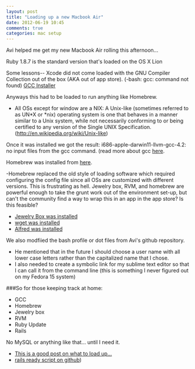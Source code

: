 ```yaml
---
layout: post
title: "Loading up a new Macbook Air"
date: 2012-06-19 10:45
comments: true
categories: mac setup
---
```


Avi helped me get my new Macbook Air rolling this afternoon...

Ruby 1.8.7 is the standard version that's loaded on the OS X Lion

Some lessons-- Xcode did not come loaded with the GNU Compiler Collection out of the box (AKA out of app store). (-bash: gcc: command not found) [GCC Installer](https://github.com/kennethreitz/osx-gcc-installer/)

Anyways this had to be loaded to run anything like Homebrew.

- All OSs except for window are a NIX: A Unix-like (sometimes referred to as UN*X or *nix) operating system is one that behaves in a manner similar to a Unix system, while not necessarily conforming to or being certified to any version of the Single UNIX Specification. (http://en.wikipedia.org/wiki/Unix-like)

Once it was installed we got the result: i686-apple-darwin11-llvm-gcc-4.2: no input files from the gcc command. (read more about gcc [here](http://gcc.gnu.org/).

Homebrew was installed from [here](https://github.com/mxcl/homebrew/wiki/installation).

-Homebrew replaced the old style of loading software which required configuring the config file since all OSs are customized with different versions. This is frustrating as hell. Jewelry box, RVM, and homebrew are powerful enough to take the grunt work out of the environment set-up, but can't the community find a way to wrap this in an app in the app store? Is this feasible?

- [Jewelry Box was installed](http://jewelrybox.unfiniti.com/)
- [wget was installed](http://ftp.gnu.org/gnu/wget/)
- [Alfred was installed](http://www.alfredapp.com/)

We also modfiied the bash profile or dot files from Avi's github repository.

- He mentioned that in the future I should choose a user name with all lower case letters rather than the capitalized name that I chose.
- I also needed to create a symbolic link for my sublime text editor so that I can call it from the command line (this is something I never figured out on my Fedora 15 system)

###So for those keeping track at home:
   - GCC
   - Homebrew
   - Jewelry box
   - RVM
   - Ruby Update
   - Rails

No MySQL or anything like that... until I need it.

- [This is a good post on what to load up...](http://tech.xtremelabs.com/how-to-setup-your-mac-for-rails-development/)
- [rails ready script on github](https://github.com/joshfng/railsready))
